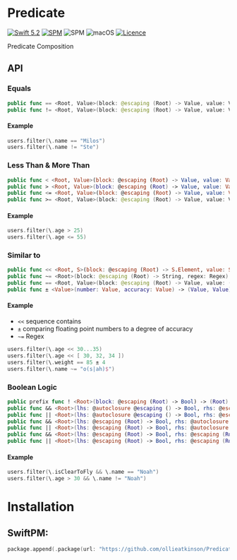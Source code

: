 # Predicate

[![Swift 5.2](https://img.shields.io/badge/swift-5.2-ED523F.svg?style=flat)](https://swift.org/download/) 
[![SPM](https://img.shields.io/badge/swift-SPM-ED523F.svg?style=flat)](https://swift.org/package-manager/)
![SPM](https://img.shields.io/badge/os-linux-lightgrey.svg?style=flat)
![macOS](https://img.shields.io/badge/os-macOS-lightgrey.svg?style=flat)
[![Licence](https://img.shields.io/badge/License-MIT-yellow.svg?style=flat)](LICENCE)

Predicate Composition

## API

### Equals
```swift
public func == <Root, Value>(block: @escaping (Root) -> Value, value: Value) -> (Root) -> Bool where Value : Equatable
public func != <Root, Value>(block: @escaping (Root) -> Value, value: Value) -> (Root) -> Bool where Value : Equatable
```

#### Example
```swift
users.filter(\.name == "Milos")
users.filter(\.name != "Ste")
```

### Less Than & More Than
```swift
public func < <Root, Value>(block: @escaping (Root) -> Value, value: Value) -> (Root) -> Bool where Value : Comparable
public func > <Root, Value>(block: @escaping (Root) -> Value, value: Value) -> (Root) -> Bool where Value : Comparable
public func <= <Root, Value>(block: @escaping (Root) -> Value, value: Value) -> (Root) -> Bool where Value : Comparable
public func >= <Root, Value>(block: @escaping (Root) -> Value, value: Value) -> (Root) -> Bool where Value : Comparable
```

#### Example
```swift
users.filter(\.age > 25)
users.filter(\.age <= 55)
```

### Similar to

```swift
public func << <Root, S>(block: @escaping (Root) -> S.Element, value: S) -> (Root) -> Bool where S : Sequence, S.Element : Equatable
public func ~= <Root>(block: @escaping (Root) -> String, regex: Regex) -> (Root) -> Bool
public func == <Root, Value>(block: @escaping (Root) -> Value, value: (Value, Value)) -> (Root) -> Bool where Value : FloatingPoint
public func ± <Value>(number: Value, accuracy: Value) -> (Value, Value) where Value : FloatingPoint
```

#### Example

- `<<` sequence contains
- `±` comparing floating point numbers to a degree of accuracy
- `~=` Regex

```swift
users.filter(\.age << 30...35)
users.filter(\.age << [ 30, 32, 34 ])
users.filter(\.weight == 85 ± 4
users.filter(\.name ~= "o(s|ah)$")
```

### Boolean Logic

```swift
public prefix func ! <Root>(block: @escaping (Root) -> Bool) -> (Root) -> Bool
public func && <Root>(lhs: @autoclosure @escaping () -> Bool, rhs: @escaping (Root) -> Bool) -> (Root) -> Bool
public func || <Root>(lhs: @autoclosure @escaping () -> Bool, rhs: @escaping (Root) -> Bool) -> (Root) -> Bool
public func && <Root>(lhs: @escaping (Root) -> Bool, rhs: @autoclosure @escaping () -> Bool) -> (Root) -> Bool
public func || <Root>(lhs: @escaping (Root) -> Bool, rhs: @autoclosure @escaping () -> Bool) -> (Root) -> Bool
public func && <Root>(lhs: @escaping (Root) -> Bool, rhs: @escaping (Root) -> Bool) -> (Root) -> Bool
public func || <Root>(lhs: @escaping (Root) -> Bool, rhs: @escaping (Root) -> Bool) -> (Root) -> Bool
```

#### Example

```swift
users.filter(\.isClearToFly && \.name == "Noah")
users.filter(\.age > 30 && \.name != "Noah")
```

# Installation

## SwiftPM:

```swift
package.append(.package(url: "https://github.com/ollieatkinson/Predicate", from: "1.0.0"))
```
